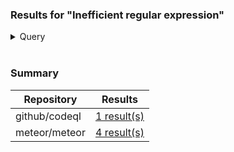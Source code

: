 ### Results for "Inefficient regular expression"

<details>
<summary>Query</summary>

```ql
/**
 * @name Inefficient regular expression
 * @description A regular expression that requires exponential time to match certain inputs
 *              can be a performance bottleneck, and may be vulnerable to denial-of-service
 *              attacks.
 * @kind problem
 * @problem.severity error
 * @security-severity 7.5
 * @precision high
 * @id js/redos
 * @tags security
 *       external/cwe/cwe-1333
 *       external/cwe/cwe-730
 *       external/cwe/cwe-400
 */

import javascript
import semmle.javascript.security.performance.ReDoSUtil
import semmle.javascript.security.performance.ExponentialBackTracking

from RegExpTerm t, string pump, State s, string prefixMsg
where hasReDoSResult(t, pump, s, prefixMsg)
select t,
  "This part of the regular expression may cause exponential backtracking on strings " + prefixMsg +
    "containing many repetitions of '" + pump + "'."

```

</details>

<br />

### Summary

| Repository | Results |
| --- | --- |
| github/codeql | [1 result(s)](#file-github-codeql-md) |
| meteor/meteor | [4 result(s)](#file-meteor-meteor-md) |